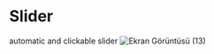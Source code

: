 # Slider
automatic and clickable slider
![Ekran Görüntüsü (13)](https://github.com/utkbkts/Slider/assets/126083466/95ab5160-5976-4a63-b4ac-32150d965e91)
